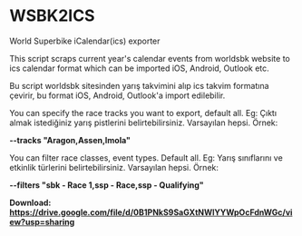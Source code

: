 # WSBK2ICS
World Superbike iCalendar(ics) exporter

This script scraps current year's calendar events from worldsbk website to ics calendar format which can be imported iOS, Android, Outlook etc.

Bu script worldsbk sitesinden yarış takvimini alıp ics takvim formatına çevirir, bu format iOS, Android, Outlook'a import edilebilir.

You can specify the race tracks you want to export, default all. Eg:
Çıktı almak istediğiniz yarış pistlerini belirtebilirsiniz. Varsayılan hepsi. Örnek:

**--tracks "Aragon,Assen,Imola"**

You can filter race classes, event types. Default all. Eg:
Yarış sınıflarını ve etkinlik türlerini belirtebilirsiniz. Varsayılan hepsi. Örnek:

**--filters "sbk - Race 1,ssp - Race,ssp - Qualifying"**

**Download: https://drive.google.com/file/d/0B1PNkS9SaGXtNWlYYWpOcFdnWGc/view?usp=sharing**
